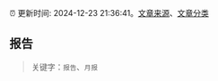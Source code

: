 :alarm_clock: 更新时间: 2024-12-23 21:36:41。[文章来源](/README.md)、[文章分类](/TAGS.md)

## 报告


> 关键字：`报告`、`月报`




